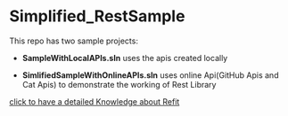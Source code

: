 # Simplified_RestSample

This repo has two sample projects:

- **SampleWithLocalAPIs.sln** uses the apis created locally 

- **SimlifiedSampleWithOnlineAPIs.sln** uses online Api(GitHub Apis and Cat Apis) to demonstrate the working of Rest Library

[click to have a detailed Knowledge about Refit](https://github.com/NakWarsi/Simplified_RestSample/blob/master/Refit.md)
